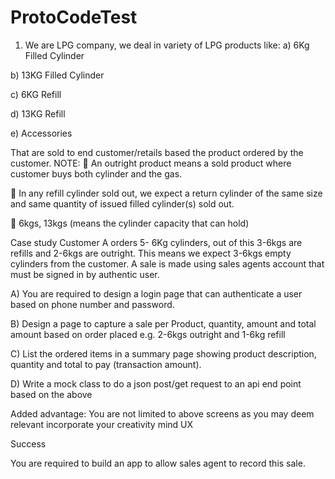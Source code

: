 # ProtoCodeTest

1.	We are LPG company, we deal in variety of LPG products like:
a)	6Kg Filled Cylinder

b)	13KG Filled Cylinder

c)	6KG Refill

d)	13KG Refill 

e)	Accessories

That are sold to end customer/retails based the product ordered by the customer.
NOTE:
	An outright product means a sold product where customer buys both cylinder and the gas.

	In any refill cylinder sold out, we expect a return cylinder of the same size and same quantity of issued filled cylinder(s) sold out.

	6kgs, 13kgs (means the cylinder capacity that can hold)

Case study
Customer A orders 5- 6Kg cylinders, out of this 3-6kgs are refills and 2-6kgs are outright. This means we expect 3-6kgs empty cylinders from the customer.
A sale is made using sales agents account that must be signed in by authentic user.

A)	You are required to design a login page that can authenticate a user based on phone number and password.

B)	Design a page to capture a sale per Product, quantity, amount and total amount based on order placed e.g. 2-6kgs outright and 1-6kg refill 

C)	List the ordered items in a summary page showing product description, quantity and total to pay (transaction amount).

D)	Write a mock class to do a json post/get request to an api end point based on the above 


Added advantage: 
You are not limited to above screens as you may deem relevant incorporate your creativity mind UX

Success 

You are required to build an app to allow sales agent to record this sale.

